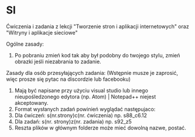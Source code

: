 # SI
Ćwiczenia i zadania z lekcji "Tworzenie stron i aplikacji internetowych" oraz "Witryny i aplikacje sieciowe"

Ogólne zasady:
1. Po pobraniu zmień kod tak aby był podobny do twojego stylu, zmień obrazki jeśli niezabrania to zadanie.

Zasady dla osób przesyłających zadania: (Wstępnie musze je zaprosić, więc prosze się pytac na discordzie lub facebooku)
1. Mają być napisane przy użyciu visual studio lub innego nieupośledzonego edytora (np. Atom) | Notepad++ niejest akceptowany.
2. Format wysłanych zadań powinień wyglądać następujaco:
3. Dla ćwiczeń: s(nr.strony)c(nr. ćwiczenia)   np. s88_c6.12
4. Dla zadań: s(nr. strony)z(nr. zadania)   np. s92_z5
5. Reszta plików w głównym folderze może mieć dowolną nazwe, postać.
